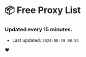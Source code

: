 # :package: Free Proxy List
### Updated every 15 minutes.

- Last updated: `2024-08-19 08:54`

:heart:
